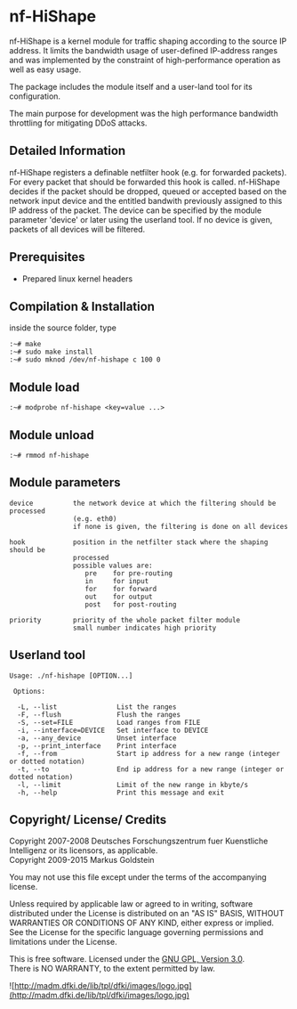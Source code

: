 nf-HiShape
==========

nf-HiShape is a kernel module for traffic shaping according to the source IP 
address. It limits the bandwidth usage of user-defined IP-address ranges and was implemented by the constraint of high-performance operation as well as easy usage.

The package includes the module itself and a user-land tool for its configuration.

The main purpose for development was the high performance bandwidth throttling for mitigating DDoS attacks.

Detailed Information
--------------------

nf-HiShape registers a definable netfilter hook (e.g. for forwarded packets).
For every packet that should be forwarded this hook is called. nf-HiShape
decides if the packet should be dropped, queued or accepted based on the network
input device and the entitled bandwith previously assigned to this IP address of
the packet. The device can be specified by the module parameter 'device' or
later using the userland tool. If no device is given, packets of all devices
will be filtered. 

Prerequisites
-------------

* Prepared linux kernel headers
     

Compilation & Installation
--------------------------

inside the source folder, type

    :~# make
    :~# sudo make install
    :~# sudo mknod /dev/nf-hishape c 100 0

Module load
-----------

    :~# modprobe nf-hishape <key=value ...>


Module unload
-------------

    :~# rmmod nf-hishape


Module parameters
-----------------

    device          the network device at which the filtering should be processed
                    (e.g. eth0)
                    if none is given, the filtering is done on all devices
                  
    hook            position in the netfilter stack where the shaping should be
                    processed
                    possible values are:
                       pre    for pre-routing
                       in     for input
                       for    for forward
                       out    for output
                       post   for post-routing
                    
    priority        priority of the whole packet filter module
                    small number indicates high priority


Userland tool
-------------

    Usage: ./nf-hishape [OPTION...]
    
     Options:
     
      -L, --list               List the ranges
      -F, --flush              Flush the ranges
      -S, --set=FILE           Load ranges from FILE
      -i, --interface=DEVICE   Set interface to DEVICE
      -a, --any_device         Unset interface
      -p, --print_interface    Print interface
      -f, --from               Start ip address for a new range (integer or dotted notation)
      -t, --to                 End ip address for a new range (integer or dotted notation)
      -l, --limit              Limit of the new range in kbyte/s
      -h, --help               Print this message and exit


Copyright/ License/ Credits
---------------------------

Copyright 2007-2008 Deutsches Forschungszentrum fuer Kuenstliche Intelligenz or its licensors, as applicable.  
Copyright 2009-2015 Markus Goldstein

You may not use this file except under the terms of the accompanying license.

Unless required by applicable law or agreed to in writing, software
distributed under the License is distributed on an "AS IS" BASIS,
WITHOUT WARRANTIES OR CONDITIONS OF ANY KIND, either express or implied.
See the License for the specific language governing permissions and
limitations under the License.

This is free software. Licensed under the [GNU GPL, Version 3.0](LICENSE).  
There is NO WARRANTY, to the extent permitted by law.

![http://madm.dfki.de/lib/tpl/dfki/images/logo.jpg](http://madm.dfki.de/lib/tpl/dfki/images/logo.jpg)  
